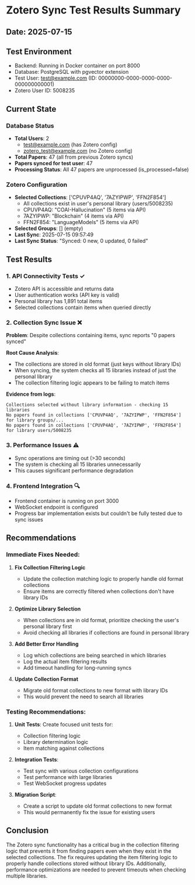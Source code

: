 # Zotero Sync Test Results Summary

## Date: 2025-07-15

## Test Environment
- Backend: Running in Docker container on port 8000
- Database: PostgreSQL with pgvector extension
- Test User: test@example.com (ID: 00000000-0000-0000-0000-000000000001)
- Zotero User ID: 5008235

## Current State

### Database Status
- **Total Users**: 2
  - test@example.com (has Zotero config)
  - zotero_test@example.com (no Zotero config)
- **Total Papers**: 47 (all from previous Zotero syncs)
- **Papers synced for test user**: 47
- **Processing Status**: All 47 papers are unprocessed (is_processed=false)

### Zotero Configuration
- **Selected Collections**: ['CPUVP4AQ', '7AZYIPWP', 'FFN2F854']
  - All collections exist in user's personal library (users/5008235)
  - CPUVP4AQ: "COAI-Hallucination" (5 items via API)
  - 7AZYIPWP: "Blockchain" (4 items via API)
  - FFN2F854: "LanguageModels" (5 items via API)
- **Selected Groups**: [] (empty)
- **Last Sync**: 2025-07-15 09:57:49
- **Last Sync Status**: "Synced: 0 new, 0 updated, 0 failed"

## Test Results

### 1. API Connectivity Tests ✓
- Zotero API is accessible and returns data
- User authentication works (API key is valid)
- Personal library has 1,891 total items
- Selected collections contain items when queried directly

### 2. Collection Sync Issue ❌
**Problem**: Despite collections containing items, sync reports "0 papers synced"

**Root Cause Analysis**:
- The collections are stored in old format (just keys without library IDs)
- When syncing, the system checks all 15 libraries instead of just the personal library
- The collection filtering logic appears to be failing to match items

**Evidence from logs**:
```
Collections selected without library information - checking 15 libraries
No papers found in collections ['CPUVP4AQ', '7AZYIPWP', 'FFN2F854'] for library groups/...
No papers found in collections ['CPUVP4AQ', '7AZYIPWP', 'FFN2F854'] for library users/5008235
```

### 3. Performance Issues ⚠️
- Sync operations are timing out (>30 seconds)
- The system is checking all 15 libraries unnecessarily
- This causes significant performance degradation

### 4. Frontend Integration 🔍
- Frontend container is running on port 3000
- WebSocket endpoint is configured
- Progress bar implementation exists but couldn't be fully tested due to sync issues

## Recommendations

### Immediate Fixes Needed:

1. **Fix Collection Filtering Logic**
   - Update the collection matching logic to properly handle old format collections
   - Ensure items are correctly filtered when collections don't have library IDs

2. **Optimize Library Selection**
   - When collections are in old format, prioritize checking the user's personal library first
   - Avoid checking all libraries if collections are found in personal library

3. **Add Better Error Handling**
   - Log which collections are being searched in which libraries
   - Log the actual item filtering results
   - Add timeout handling for long-running syncs

4. **Update Collection Format**
   - Migrate old format collections to new format with library IDs
   - This would prevent the need to search all libraries

### Testing Recommendations:

1. **Unit Tests**: Create focused unit tests for:
   - Collection filtering logic
   - Library determination logic
   - Item matching against collections

2. **Integration Tests**: 
   - Test sync with various collection configurations
   - Test performance with large libraries
   - Test WebSocket progress updates

3. **Migration Script**:
   - Create a script to update old format collections to new format
   - This would permanently fix the issue for existing users

## Conclusion

The Zotero sync functionality has a critical bug in the collection filtering logic that prevents it from finding papers even when they exist in the selected collections. The fix requires updating the item filtering logic to properly handle collections stored without library IDs. Additionally, performance optimizations are needed to prevent timeouts when checking multiple libraries.
